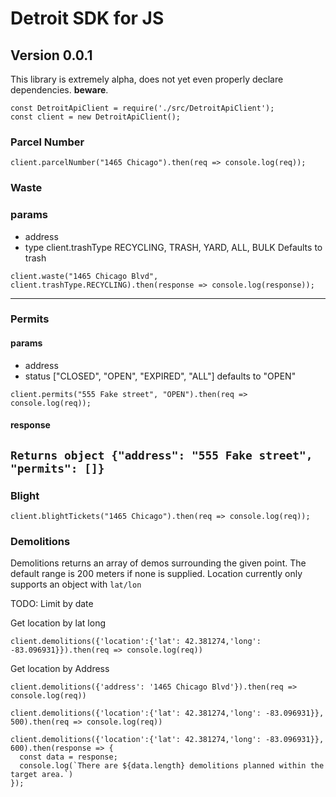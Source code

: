 # Detroit SDK for JS

## Version 0.0.1

This library is extremely alpha, does not yet even properly declare dependencies. **beware**.

```
const DetroitApiClient = require('./src/DetroitApiClient');
const client = new DetroitApiClient();

```

### Parcel Number
```
client.parcelNumber("1465 Chicago").then(req => console.log(req));
```

### Waste
### params
- address
- type client.trashType RECYCLING, TRASH, YARD, ALL, BULK
Defaults to trash
```
client.waste("1465 Chicago Blvd", client.trashType.RECYCLING).then(response => console.log(response));
```
---
### Permits
#### params
- address
- status ["CLOSED", "OPEN", "EXPIRED", "ALL"] defaults to "OPEN"

```
client.permits("555 Fake street", "OPEN").then(req => console.log(req));
```
#### response
`Returns object {"address": "555 Fake street", "permits": []}`
---

### Blight
```
client.blightTickets("1465 Chicago").then(req => console.log(req));
```

### Demolitions
Demolitions returns an array of demos surrounding the given point.
The default range is 200 meters if none is supplied.
Location currently only supports an object with `lat/lon`

TODO: Limit by date

Get location by lat long
```
client.demolitions({'location':{'lat': 42.381274,'long': -83.096931}}).then(req => console.log(req))
```

Get location by Address
```
client.demolitions({'address': '1465 Chicago Blvd'}).then(req => console.log(req))
```

```
client.demolitions({'location':{'lat': 42.381274,'long': -83.096931}}, 500).then(req => console.log(req))

client.demolitions({'location':{'lat': 42.381274,'long': -83.096931}}, 600).then(response => {
  const data = response;
  console.log(`There are ${data.length} demolitions planned within the target area.`)
});
```
